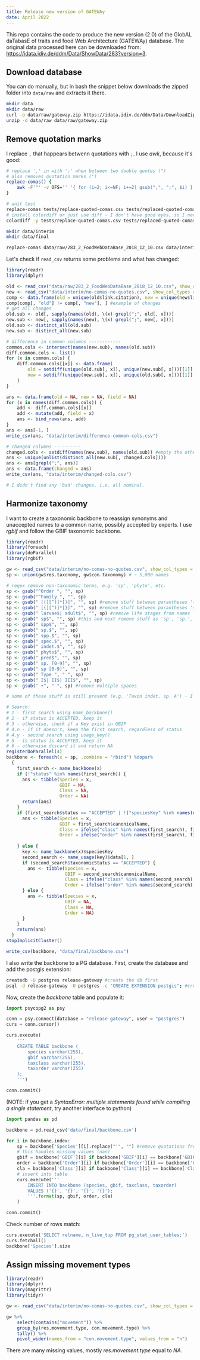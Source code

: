 ```yaml
---
title: Release new version of GATEWAy
date: April 2022
---
```



This repo contains the code to produce the new version (2.0) of the GlobAL daTabasE of traits and food Web Architecture (GATEWAy) database. The original data processed here can be downloaded from: https://idata.idiv.de/ddm/Data/ShowData/283?version=3.

## Download database

You can do manually, but in bash the snippet below downloads the zipped folder into `data/raw` and extracts it there.

```bash
mkdir data
mkdir data/raw
curl -o data/raw/gateway.zip https://idata.idiv.de/ddm/Data/DownloadZip/283?version=756
unzip -d data/raw data/raw/gateway.zip
```

## Remove quotation marks

I replace `,` that happears betwenn quotations with `;`. I use _awk_, because it's good:

```bash
# replace ',' in with ';' when between two double quotes (")
# also removes quotation marks (")
replace-comas() {
	awk -F'"' -v OFS='' '{ for (i=2; i<=NF; i+=2) gsub(",", ";", $i) } 1' $1 | tr -d '"' > $2
}

# unit test
replace-comas tests/replace-quoted-comas.csv tests/replaced-quoted-comas.csv
# install colordiff or just use diff - I don't have good eyes, so I need colors.
colordiff -y tests/replace-quoted-comas.csv tests/replaced-quoted-comas.csv

mkdir data/interim
mkdir data/final

replace-comas data/raw/283_2_FoodWebDataBase_2018_12_10.csv data/interim/no-comas-no-quotes.csv
```

Let's check if `read_csv` returns some problems and what has changed:

```r
library(readr)
library(dplyr)

old <- read_csv("data/raw/283_2_FoodWebDataBase_2018_12_10.csv", show_col_types = FALSE)
new <- read_csv("data/interim/no-comas-no-quotes.csv", show_col_types = FALSE)
comp <- data.frame(old = unique(old$link.citation), new = unique(new$link.citation))
comp[comp[, "old"] != comp[, "new"], ] #example of changes
# get all changes
old.sub <- old[, sapply(names(old), \(x) grepl(";", old[, x]))]
new.sub <- new[, sapply(names(new), \(x) grepl(";", new[, x]))]
old.sub <- distinct_all(old.sub)
new.sub <- distinct_all(new.sub)

# difference in common columns ------------
common.cols <- intersect(names(new.sub), names(old.sub))
diff.common.cols <- list()
for (x in common.cols) {
	diff.common.cols[[x]] <- data.frame(
		old = setdiff(unique(old.sub[, x]), unique(new.sub[, x]))[[1]],
		new = setdiff(unique(new.sub[, x]), unique(old.sub[, x]))[[1]]
	)
}

ans <- data.frame(old = NA, new = NA, field = NA)
for (x in names(diff.common.cols)) {
	add <- diff.common.cols[[x]]
	add <- mutate(add, field = x)
	ans <- bind_rows(ans, add)
}
ans <- ans[-1, ]
write_csv(ans, "data/interim/difference-common-cols.csv")

# changed columns ----------
changed.cols <- setdiff(names(new.sub), names(old.sub)) #empty the other way
ans <- unique(unlist(distinct_all(new.sub[, changed.cols])))
ans <- ans[grepl(";", ans)]
ans <- data.frame(changed = ans)
write_csv(ans, "data/interim/changed-cols.csv")

# I didn't find any 'bad' changes. i.e. all nominal.
```

## Harmonize taxonomy

I want to create a taxonomic backbone to reassign synonyms and unaccepted names to a common name, possibly accepted by experts. I use _rgbif_ and follow the GBIF taxonomic backbone.

```r
library(readr)
library(foreach)
library(doParallel)
library(rgbif)

gw <- read_csv("data/interim/no-comas-no-quotes.csv", show_col_types = FALSE)
sp <- union(gw$res.taxonomy, gw$con.taxonomy) # ~ 5,000 names

# regex remove non-taxonomic terms, e.g. 'sp', 'phyto', etc.
sp <- gsub("^Order ", "", sp)
sp <- gsub("^Family ", "", sp)
sp <- gsub(" [(][^)]*[)]", "", sp) #remove stuff between parantheses '()'
sp <- gsub(" [{][^)]*[}]", "", sp) #remove stuff between parantheses '{}'
sp <- gsub(" larvae$| adult$", "", sp) #remove life stages from names
sp <- gsub(" sp$", "", sp) #this and next remove stuff as 'sp', 'sp.', etc.
sp <- gsub(" spp$", "", sp)
sp <- gsub(" sp.$", "", sp)
sp <- gsub(" spp.$", "", sp)
sp <- gsub(" spec.$", "", sp)
sp <- gsub(" indet.$", "", sp)
sp <- gsub(" phyto$", "", sp)
sp <- gsub(" pred$", "", sp)
sp <- gsub(" sp. [0-9]", "", sp)
sp <- gsub(" sp [0-9]", "", sp)
sp <- gsub(" Type ", " ", sp)
sp <- gsub(" I$| II$| III$", "", sp)
sp <- gsub(" +", " ", sp) #remove multiple spaces

# some of these stuff is still present (e.g. 'Taxon indet. sp. A') - I rely on GBIF to catch these.

# Search:
# 1 - first search using name_backbone()
# 2 - if status is ACCEPTED, keep it
# 3 - otherwise, check if a Key exist in GBIF
# 4.n - if it doesn't, keep the first search, regardless of status
# 4.y - second search using usage_key()
# 5 - is status is ACCEPTED, keep it
# 6 - otherwise discard it and return NA
registerDoParallel(4)
backbone <- foreach(x = sp, .combine = "rbind") %dopar%
  {
    first_search <- name_backbone(x)
    if (!"status" %in% names(first_search)) {
      ans <- tibble(Species = x,
                    GBIF = NA,
                    Class = NA,
                    Order = NA)
      return(ans)
    }
    if (first_search$status == "ACCEPTED" | !("speciesKey" %in% names(name_backbone(x)))) {
      ans <- tibble(Species = x,
                    GBIF = first_search$canonicalName,
                    Class = ifelse("class" %in% names(first_search), first_search$class, NA),
                    Order = ifelse("order" %in% names(first_search), first_search$order, NA))
      
    } else {
      key <- name_backbone(x)$speciesKey
      second_search <- name_usage(key)$data[1, ]
      if (second_search$taxonomicStatus == "ACCEPTED") {
        ans <- tibble(Species = x,
                      GBIF = second_search$canonicalName,
                      Class = ifelse("class" %in% names(second_search), second_search$class, NA),
                      Order = ifelse("order" %in% names(second_search), second_search$order, NA))
      } else {
        ans <- tibble(Species = x,
                      GBIF = NA,
                      Class = NA,
                      Order = NA)
      }
    }
    return(ans)
  }
stopImplicitCluster()

write_csv(backbone, "data/final/backbone.csv")
```

I also write the backbone to a PG database. First, create the database and add the postgis extension:

```bash
createdb -U postgres release-gateway #create the db first
psql -d release-gateway -U postgres -c "CREATE EXTENSION postgis"; #create POSTGIS extension
```

Now, create the _backbone_ table and populate it:

```python
import psycopg2 as psy

conn = psy.connect(database = "release-gateway", user = "postgres")
curs = conn.cursor()

curs.execute(
	'''
	CREATE TABLE backbone (
		species varchar(255),
		gbif varchar(255),
		taxclass varchar(255),
		taxorder varchar(255)
	);
	''')

conn.commit()
```

(NOTE: if you get a _SyntaxError: multiple statements found while compiling a single statement_, try another interface to python)

```python
import pandas as pd

backbone = pd.read_csv('data/final/backbone.csv')

for i in backbone.index:
	sp = backbone['Species'][i].replace("'", "") #remove quotations from names - nightmare
	# this handles missing values (nan)
	gbif = backbone['GBIF'][i] if backbone['GBIF'][i] == backbone['GBIF'][i] else 'NA'
	order = backbone['Order'][i] if backbone['Order'][i] == backbone['Order'][i] else 'NA'
	cla = backbone['Class'][i] if backbone['Class'][i] == backbone['Class'][i] else 'NA'
	# insert into table
	curs.execute('''
		INSERT INTO backbone (species, gbif, taxclass, taxorder)
		VALUES ('{}', '{}', '{}', '{}');
		'''.format(sp, gbif, order, cla)
	)

conn.commit()
```

Check number of rows match:

```python
curs.execute('SELECT relname, n_live_tup FROM pg_stat_user_tables;')
curs.fetchall()
backbone['Species'].size
```

## Assign missing movement types

```r
library(readr)
library(dplyr)
library(magrittr)
library(tidyr)

gw <- read_csv("data/interim/no-comas-no-quotes.csv", show_col_types = FALSE)

gw %>% 
	select(contains("movement")) %>% 
	group_by(res.movement.type, con.movement.type) %>% 
	tally() %>% 
	pivot_wider(names_from = "con.movement.type", values_from = "n")
```

There are many missing values, mostly _res.movement.type_ equal to _NA_.
